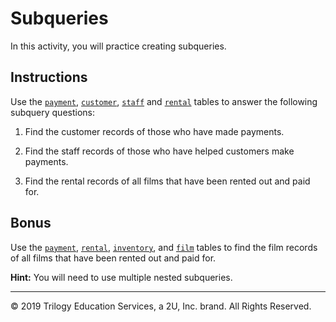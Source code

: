 # Subqueries

In this activity, you will practice creating subqueries.

## Instructions

Use the [`payment`](Resources/payment.csv), [`customer`](Resources/customer.csv), [`staff`](Resources/staff.csv) and [`rental`](Resources/rental.csv) tables to answer the following subquery questions:

1. Find the customer records of those who have made payments.

2. Find the staff records of those who have helped customers make payments.

3. Find the rental records of all films that have been rented out and paid for.

## Bonus

Use the [`payment`](Resources/payment.csv), [`rental`](Resources/rental.csv), [`inventory`](Resources/inventory.csv), and [`film`](Resources/film.csv) tables to find the film records of all films that have been rented out and paid for.

**Hint:** You will need to use multiple nested subqueries.

---

© 2019 Trilogy Education Services, a 2U, Inc. brand. All Rights Reserved.
